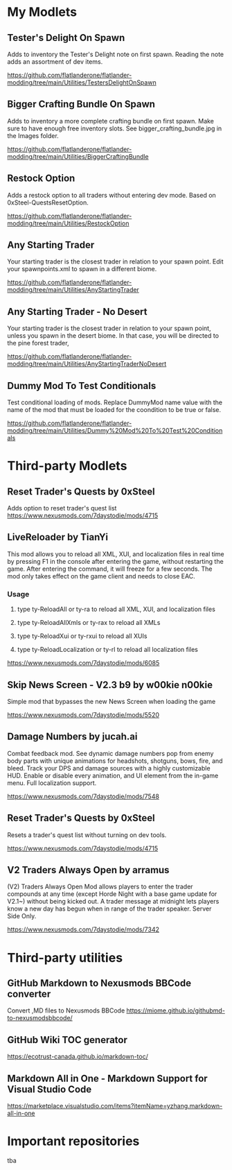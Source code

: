 # My Modlets

## Tester's Delight On Spawn

Adds to inventory the Tester's Delight note on first spawn. Reading the note adds an assortment of dev items.

https://github.com/flatlanderone/flatlander-modding/tree/main/Utilities/TestersDelightOnSpawn

## Bigger Crafting Bundle On Spawn

Adds to inventory a more complete crafting bundle on first spawn. Make sure to have enough free inventory slots. See bigger_crafting_bundle.jpg in the Images folder.

https://github.com/flatlanderone/flatlander-modding/tree/main/Utilities/BiggerCraftingBundle

## Restock Option

Adds a restock option to all traders without entering dev mode. Based on 0xSteel-QuestsResetOption.

https://github.com/flatlanderone/flatlander-modding/tree/main/Utilities/RestockOption

## Any Starting Trader 

Your starting trader is the closest trader in relation to your spawn point. Edit your spawnpoints.xml to spawn in a different biome.

https://github.com/flatlanderone/flatlander-modding/tree/main/Utilities/AnyStartingTrader

## Any Starting Trader - No Desert

Your starting trader is the closest trader in relation to your spawn point, unless you spawn in the desert biome. In that case, you will be directed to the pine forest trader,

https://github.com/flatlanderone/flatlander-modding/tree/main/Utilities/AnyStartingTraderNoDesert

## Dummy Mod To Test Conditionals

Test conditional loading of mods. Replace DummyMod name value with the name of the mod that must be loaded for the coondition to be true or false.

https://github.com/flatlanderone/flatlander-modding/tree/main/Utilities/Dummy%20Mod%20To%20Test%20Conditionals

# Third-party Modlets

## Reset Trader's Quests by 0xSteel

Adds option to reset trader's quest list
https://www.nexusmods.com/7daystodie/mods/4715

## LiveReloader by TianYi

This mod allows you to reload all XML, XUI, and localization files in real time by pressing F1 in the console after entering the game, without restarting the game. After entering the command, it will freeze for a few seconds. The mod only takes effect on the game client and needs to close EAC.

### Usage

1. type ty-ReloadAll or ty-ra to reload all XML, XUI, and localization files

2. type ty-ReloadAllXmls or ty-rax to reload all XMLs

3. type ty-ReloadXui or ty-rxui to reload all XUIs

4. type ty-ReloadLocalization or ty-rl to reload all localization files

https://www.nexusmods.com/7daystodie/mods/6085

## Skip News Screen - V2.3 b9 by w00kie n00kie

Simple mod that bypasses the new News Screen when loading the game

https://www.nexusmods.com/7daystodie/mods/5520

## Damage Numbers by jucah.ai

Combat feedback mod. See dynamic damage numbers pop from enemy body parts with unique animations for headshots, shotguns, bows, fire, and bleed. Track your DPS and damage sources with a highly customizable HUD. Enable or disable every animation, and UI element from the in-game menu. Full localization support.

https://www.nexusmods.com/7daystodie/mods/7548

## Reset Trader's Quests by 0xSteel

Resets a trader's quest list without turning on dev tools.

https://www.nexusmods.com/7daystodie/mods/4715

## V2 Traders Always Open by arramus

(V2) Traders Always Open Mod allows players to enter the trader compounds at any time (except Horde Night with a base game update for V2.1~) without being kicked out. A trader message at midnight lets players know a new day has begun when in range of the trader speaker. Server Side Only.

https://www.nexusmods.com/7daystodie/mods/7342

# Third-party utilities

## GitHub Markdown to Nexusmods BBCode converter

Convert ,MD files to Nexusmods BBCode
https://miome.github.io/githubmd-to-nexusmodsbbcode/

## GitHub Wiki TOC generator

https://ecotrust-canada.github.io/markdown-toc/

## Markdown All in One - Markdown Support for Visual Studio Code

https://marketplace.visualstudio.com/items?itemName=yzhang.markdown-all-in-one



# Important repositories

tba